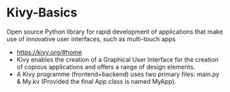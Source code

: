 # Kivy-Basics
Open source Python library for rapid development of applications that make use of innovative user interfaces, such as multi-touch apps
- https://kivy.org/#home
- Kivy enables the creation of a Graphical User Interface for the creation of copious applications and offers a range of design elements.
- A Kivy programme (frontend+backend) uses two primary files: main.py & My.kv (Provided the final App class is named MyApp).

<!---
chinmayee-gade/chinmayee-gade is a ✨ special ✨ repository because its `README.md` (this file) appears on your GitHub profile.
You can click the Preview link to take a look at your changes.
--->

